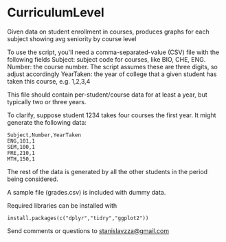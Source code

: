 # CurriculumLevel
Given data on student enrollment in courses, produces graphs for each subject showing avg seniority by course level

To use the script, you'll need a comma-separated-value (CSV) file with the following fields
Subject: subject code for courses, like BIO, CHE, ENG.
Number: the course number. The script assumes these are three digits, so adjust accordingly
YearTaken: the year of college that a given student has taken this course, e.g. 1,2,3,4

This file should contain per-student/course data for at least a year, but typically two or three years.

To clarify, suppose student 1234 takes four courses the first year. It might generate the following data:

    Subject,Number,YearTaken
    ENG,101,1
    SEM,100,1
    FRE,210,1
    MTH,150,1

The rest of the data is generated by all the other students in the period being considered.

A sample file (grades.csv) is included with dummy data.

Required libraries can be installed with

    install.packages(c("dplyr","tidry","ggplot2"))

Send comments or questions to stanislavzza@gmail.com
